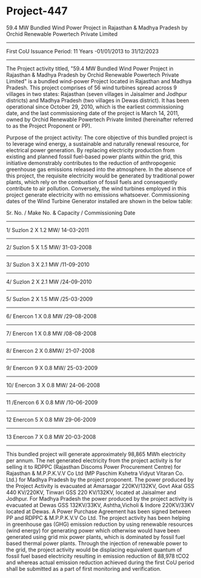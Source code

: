 # Project-447
 59.4 MW Bundled Wind Power Project in Rajasthan &amp; Madhya Pradesh by Orchid Renewable Powertech Private Limited 
 _____________
First CoU Issuance Period: 11 Years -01/01/2013 to 31/12/2023
_________________

The Project activity titled, "59.4 MW Bundled Wind Power Project in Rajasthan & Madhya Pradesh by Orchid
Renewable Powertech Private Limited" is a bundled wind-power Project located in Rajasthan and Madhya
Pradesh. This project comprises of 56 wind turbines spread across 9 villages in two states: Rajasthan (seven
villages in Jaisalmer and Jodhpur districts) and Madhya Pradesh (two villages in Dewas district).
It has been operational since October 29, 2010, which is the earliest commissioning date, and the last
commissioning date of the project is March 14, 2011, owned by Orchid Renewable Powertech Private limited
(hereinafter referred to as the Project Proponent or PP).

Purpose of the project activity:
The core objective of this bundled project is to leverage wind energy, a sustainable and naturally renewal
resource, for electrical power generation. By replacing electricity production from existing and planned fossil
fuel-based power plants within the grid, this initiative demonstrably contributes to the reduction of
anthropogenic greenhouse gas emissions released into the atmosphere. In the absence of this project, the
requisite electricity would be generated by traditional power plants, which rely on the combustion of fossil
fuels and consequently contribute to air pollution. Conversely, the wind turbines employed in this project
generate electricity with no emissions whatsoever. Commissioning dates of the Wind Turbine Generator
installed are shown in the below table:

Sr. No. / Make No. & Capacity / Commissioning Date
________________
1/ Suzlon 2 X 1.2 MW/ 14-03-2011
_____________
2/ Suzlon 5 X 1.5 MW/ 31-03-2008
______________
3/ Suzlon 3 X 2.1 MW /11-09-2010
________________
4/ Suzlon 2 X 2.1 MW /24-09-2010
_______________
5/ Suzlon 2 X 1.5 MW /25-03-2009
___________
6/ Enercon 1 X 0.8 MW /29-08-2008
___________
7/ Enercon 1 X 0.8 MW /08-08-2008
______________
8/ Enercon 2 X 0.8MW/ 21-07-2008
____________
9/ Enercon 9 X 0.8 MW/ 25-03-2009
____________
10/ Enercon 3 X 0.8 MW/ 24-06-2008
____________
11 /Enercon 6 X 0.8 MW /10-06-2009
____________
12 Enercon 5 X 0.8 MW 29-06-2009
_____________
13 Enercon 7 X 0.8 MW 20-03-2008
_____________________

This bundled project will generate approximately 98,865 MWh electricity per annum. The net generated
electricity from the project activity is for selling it to RDPPC (Rajasthan Discoms Power Procurement Centre)
for Rajasthan & M.P.P.K.V.V Co Ltd (MP Paschim Kshetra Vidyut Vitaran Co. Ltd.) for Madhya Pradesh by
the project proponent. The power produced by the Project Activity is evacuated at Amarsagar 220KV/132KV,
Govt Akal GSS 440 KV/220KV, Tinwari GSS 220 KV/132KV, located at Jaisalmer and Jodhpur. For Madhya
Pradesh the power produced by the project activity is evacuated at Dewas GSS 132KV/33KV, Ashtha,Vicholi
& Indore 220KV/33KV located at Dewas. A Power Purchase Agreement has been signed between PP and
RDPPC & M.P.P.K.V.V Co Ltd. The project activity has been helping in greenhouse gas (GHG) emission
reduction by using renewable resources (wind energy) for generating power which otherwise would have been
generated using grid mix power plants, which is dominated by fossil fuel based thermal power plants. Through
the injection of renewable power to the grid, the project activity would be displacing equivalent quantum of
fossil fuel based electricity resulting in emission reduction of 88,978 tCO2 and whereas actual emission
reduction achieved during the first CoU period shall be submitted as a part of first monitoring and verification. 

